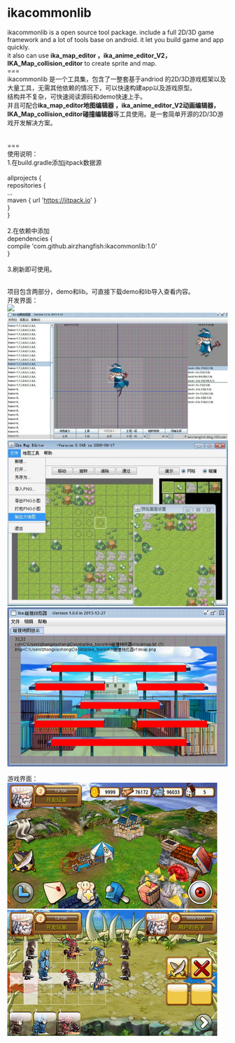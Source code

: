 # ikacommonlib

ikacommonlib is a open source tool package. include a full 2D/3D game framework and a lot of tools base on android. it let you build game and app quickly.<br/>
it also can use <b>ika_map_editor ，ika_anime_editor_V2，IKA_Map_collision_editor</b> to create sprite and map.<br/>
===<br/>
ikacommonlib 是一个工具集，包含了一整套基于andriod 的2D/3D游戏框架以及大量工具，无需其他依赖的情况下，可以快速构建app以及游戏原型。<br/>
结构并不复杂，可快速阅读源码和demo快速上手。<br/>
并且可配合<b>ika_map_editor地图编辑器 ，ika_anime_editor_V2动画编辑器，IKA_Map_collision_editor碰撞编辑器</b>等工具使用。是一套简单开源的2D/3D游戏开发解决方案。<br/>
<br/>
<br/>
===<br/>
使用说明：<br/>
1.在build.gradle添加jitpack数据源<br/>
<br/>
allprojects {<br/>
		repositories {<br/>
			...<br/>
			maven { url 'https://jitpack.io' }<br/>
		}<br/>
	}<br/>
<br/>
2.在依赖中添加<br/>
dependencies {<br/>
	        compile 'com.github.airzhangfish:ikacommonlib:1.0'<br/>
	}<br/>
  <br/>
3.刷新即可使用。<br/>
<br/>



项目包含两部分，demo和lib。可直接下载demo和lib导入查看内容。<br/>
开发界面：<br/>
<img src="https://github.com/airzhangfish/ika_anime_editor_V2/blob/master/doc/samplepic/intro.jpg" /><br/>
<img src="https://github.com/airzhangfish/ika_anime_editor_V2/blob/master/doc/samplepic/xx4.jpg" /><br/>
<img src="https://github.com/airzhangfish/ika_map_editor/raw/master/doc/sample/ikamapeditor_1.jpg" /><br/>
<img src="https://github.com/airzhangfish/IKA_Map_collision_editor/blob/master/doc/colmap1.jpg" /><br/>

游戏界面：<br/>
<img src="https://github.com/airzhangfish/ika_anime_editor_V2/blob/master/doc/samplepic/jt_2d.jpg" /><br/>
<img src="https://github.com/airzhangfish/ika_anime_editor_V2/blob/master/doc/samplepic/jt_3d.jpg" /><br/>

